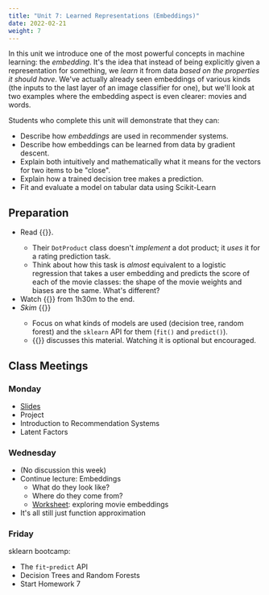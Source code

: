 ```yaml
---
title: "Unit 7: Learned Representations (Embeddings)"
date: 2022-02-21
weight: 7
---
```


In this unit we introduce one of the most powerful concepts in machine learning: the *embedding*. It's the idea that instead of being explicitly given a representation for something, we *learn* it from data *based on the properties it should have*. We've actually already seen embeddings of various kinds (the inputs to the last layer of an image classifier for one), but we'll look at two examples where the embedding aspect is even clearer: movies and words.

Students who complete this unit will demonstrate that they can:

- Describe how *embeddings* are used in recommender systems.
- Describe how embeddings can be learned from data by gradient descent.
- Explain both intuitively and mathematically what it means for the vectors for two items to be "close".
- Explain how a trained decision tree makes a prediction.
- Fit and evaluate a model on tabular data using Scikit-Learn

## Preparation

- Read {{<fastbook num="8" nbname="08_collab.ipynb">}}.
  - Their `DotProduct` class doesn't *implement* a dot product; it *uses* it for a rating prediction task.
  - Think about how this task is *almost* equivalent to a logistic regression that takes a user embedding and predicts the score of each of the movie classes: the shape of the movie weights and biases are the same. What's different?
- Watch {{<fastvideo num="6">}} from 1h30m to the end.
- *Skim* {{<fastbook num="9" nbname="09_tabular.ipynb">}}
  - Focus on what kinds of models are used (decision tree, random forest) and the `sklearn` API for them (`fit()` and `predict()`).
  - {{<fastvideo num="7">}} discusses this material. Watching it is optional but encouraged.

## Class Meetings

### Monday

- [Slides](https://cs.calvin.edu/courses/cs/344/22sp/slides/w7/w7-recsys-embedding.html#1)
- Project
- Introduction to Recommendation Systems
- Latent Factors

### Wednesday

- (No discussion this week)
- Continue lecture: Embeddings
  - What do they look like?
  - Where do they come from?
  - [Worksheet](embedding_worksheet.pdf): exploring movie embeddings
- It's all still just function approximation

### Friday

sklearn bootcamp:

- The `fit`-`predict` API
- Decision Trees and Random Forests
- Start Homework 7

<!--
Prep question

Suppose we have (correctly) defined the function `dot_product(x1, x2)` that computes the dot product of two vectors (stored as lists of numbers).

What would the following code print?

```python
print(dot_product(
  [1.0, 2.0, -1.0],
  [0.0, 2.0, -1.0]
))
```

Fill in the blanks to implement `dot_product(x1, x2)`:

```python
def dot_product(x1, x2):
    result = 0.0
    for ... in range(...):
        ...
    return result
```
-->

